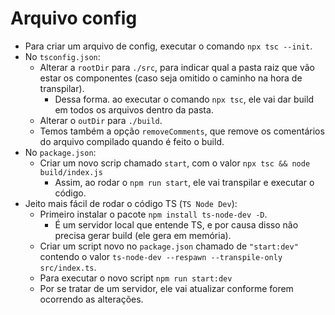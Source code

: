# Arquivo config
* Para criar um arquivo de config, executar o comando `npx tsc --init`.
* No `tsconfig.json`:
  * Alterar a `rootDir` para `./src`, para indicar qual a pasta raiz que vão estar os componentes (caso seja omitido o caminho na hora de transpilar).
    * Dessa forma. ao executar o comando `npx tsc`, ele vai dar build em todos os arquivos dentro da pasta.
  * Alterar o `outDir` para `./build`.
  * Temos também a opção `removeComments`, que remove os comentários do arquivo compilado quando é feito o build.
* No `package.json`:
  * Criar um novo scrip chamado `start`, com o valor `npx tsc && node build/index.js`
    * Assim, ao rodar o `npm run start`, ele vai transpilar e executar o código.
* Jeito mais fácil de rodar o código TS (`TS Node Dev`):
  * Primeiro instalar o pacote `npm install ts-node-dev -D`.
    * É um servidor local que entende TS, e por causa disso não precisa gerar build (ele gera em memória).
  * Criar um script novo no `package.json` chamado de `"start:dev"` contendo o valor `ts-node-dev --respawn --transpile-only src/index.ts`.
  * Para executar o novo script `npm run start:dev`
  * Por se tratar de um servidor, ele vai atualizar conforme forem ocorrendo as alterações.